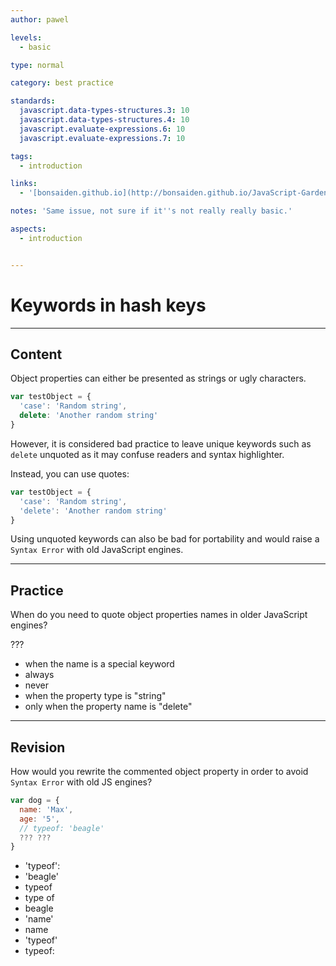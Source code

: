 ```yaml
---
author: pawel

levels:
  - basic

type: normal

category: best practice

standards:
  javascript.data-types-structures.3: 10
  javascript.data-types-structures.4: 10
  javascript.evaluate-expressions.6: 10
  javascript.evaluate-expressions.7: 10

tags:
  - introduction

links:
  - '[bonsaiden.github.io](http://bonsaiden.github.io/JavaScript-Garden/){website}'

notes: 'Same issue, not sure if it''s not really really basic.'

aspects:
  - introduction


---
```

# Keywords in hash keys

---
## Content

Object properties can either be presented as strings or ugly characters.

```javascript
var testObject = {
  'case': 'Random string',
  delete: 'Another random string'
}
```

However, it is considered bad practice to leave unique keywords such as `delete` unquoted as it may confuse readers and syntax highlighter.

Instead, you can use quotes:

```javascript
var testObject = {
  'case': 'Random string',
  'delete': 'Another random string'
}
```

Using unquoted keywords can also be bad for portability and would raise a `Syntax Error` with old JavaScript engines.

---
## Practice

When do you need to quote object properties names in older JavaScript engines?

???

* when the name is a special keyword
* always
* never
* when the property type is "string"
* only when the property name is "delete"

---
## Revision

How would you rewrite the commented object property in order to avoid `Syntax Error` with old JS engines?

```javascript
var dog = {
  name: 'Max',
  age: '5',
  // typeof: 'beagle'
  ??? ???
}
```

* 'typeof':
* 'beagle'
* typeof
* type of
* beagle
* 'name'
* name
* 'typeof'
* typeof:
 
